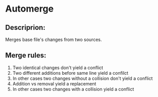 # Automerge
## Descriprion:
Merges base file's changes from two sources.
## Merge rules:
1. Two identical changes don't yield a conflict
2. Two different additions before same line yield a confilct
3. In other cases two changes without a collision don't yield a conflict
4. Addition vs removal yield a replacement
5. In other cases two changes with a collision yield a conflict
